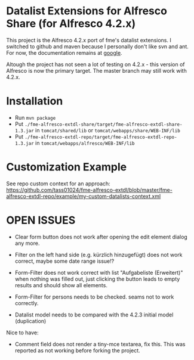 Datalist Extensions for Alfresco Share (for Alfresco 4.2.x)
===========================================================

This project is the Alfresco 4.2.x port of fme's datalist extensions.  I switched to github and maven because I personally don't like svn and ant. For now, the documentation remains at [google](http://code.google.com/p/fme-alfresco-extensions/wiki/DatalistExtension).

Altough the project has not seen a lot of testing on 4.2.x - this version of Alfresco is now the primary target. The master branch may still work with 4.2.x.

Installation
============

* Run `mvn package`
* Put `./fme-alfresco-extdl-share/target/fme-alfresco-extdl-share-1.3.jar` in `tomcat/shared/lib` or `tomcat/webapps/share/WEB-INF/lib`
* Put `./fme-alfresco-extdl-repo/target/fme-alfresco-extdl-repo-1.3.jar` in `tomcat/webapps/alfresco/WEB-INF/lib`

Customization Example
=====================
See repo custom context for an approach: https://github.com/tass01024/fme-alfresco-extdl/blob/master/fme-alfresco-extdl-repo/example/my-custom-datalists-context.xml


OPEN ISSUES
===========
- Clear form button does not work after opening the edit element dialog any more.
- Filter on the left hand side (e.g. kürzlich hinzugefügt) does not work correct, maybe some date range issue!?
- Form-Filter does not work correct with list "Aufgabeliste (Erweitert)" when nothing was filled out,
  just clicking the button leads to empty results and should show all elements.

- Form-Filter for persons needs to be checked. seams not to work correctly.
- Datalist model needs to be compared with the 4.2.3 initial model (duplication)

Nice to have:
- Comment field does not render a tiny-mce textarea, fix this. This was reported as not working before forking the project.